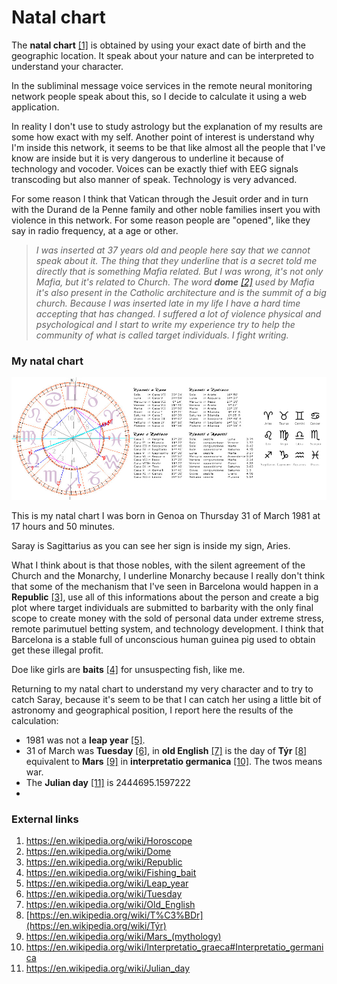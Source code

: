 # Natal chart

The **natal chart** [[1]](https://en.wikipedia.org/wiki/Horoscope) is obtained by using your exact date of birth and the geographic location. It speak about your nature and can be interpreted to understand your character. 

In the subliminal message voice services in the remote neural monitoring network people speak about this, so I decide to calculate it using a web application. 

In reality I don't use to study astrology but the explanation of my results are some how exact with my self. Another point of interest is understand why I'm inside this network, it seems to be that like almost all the people that I've know are inside but it is very dangerous to underline it because of technology and vocoder. Voices can be exactly thief with EEG signals transcoding but also manner of speak. Technology is very advanced. 

For some reason I think that Vatican through the Jesuit order and in turn with the Durand de la Penne family and other noble families insert you with violence in this network. For some reason people are "opened", like they say in radio frequency, at a age or other. 

> *I was inserted at 37 years old and people here say that we cannot speak about it. The thing that they underline that is a secret told me directly that is something Mafia related. But I was wrong, it's not only Mafia, but it's related to Church. The word **dome** [[2]](https://en.wikipedia.org/wiki/Dome) used by Mafia it's also present in the Catholic architecture and is the summit of a big church. Because I was inserted late in my life I have a hard time accepting that has changed. I suffered a lot of violence physical and psychological and I start to write my experience try to help the community of what is called target individuals. I fight writing.*

### My natal chart

![Carta Astrale](../Images/cartaastrale.jpg)

This is my natal chart I was born in Genoa on Thursday 31 of March 1981 at 17 hours and 50 minutes.

Saray is Sagittarius as you can see her sign is inside my sign, Aries.

What I think about is that those nobles, with the silent agreement of the Church and the Monarchy, I underline Monarchy because I really don't think that some of the mechanism that I've seen in Barcelona would happen in a **Republic** [[3]](https://en.wikipedia.org/wiki/Republic),  use all of this informations about the person and create a big plot where target individuals are submitted to barbarity with the only final scope to create money with the sold of personal data under extreme stress, remote parimutuel betting system, and technology development. I think that Barcelona is a stable full of unconscious human guinea pig used to obtain get these illegal profit.

Doe like girls are **baits** [[4]](https://en.wikipedia.org/wiki/Fishing_bait) for unsuspecting fish, like me.

Returning to my natal chart to understand my very character and to try to catch Saray, because it's seem to be that I can catch her using a little bit of astronomy and geographical position, I report here the results of the calculation:

- 1981 was not a **leap year** [[5]](https://en.wikipedia.org/wiki/Leap_year).
- 31 of March was **Tuesday** [[6]](https://en.wikipedia.org/wiki/Tuesday), in **old English** [[7]](https://en.wikipedia.org/wiki/Old_English) is the day of **Týr** [[8]](https://en.wikipedia.org/wiki/T%C3%BDr) equivalent to **Mars** [[9]](https://en.wikipedia.org/wiki/Mars_(mythology)) in **interpretatio germanica** [[10]](https://en.wikipedia.org/wiki/Interpretatio_graeca#Interpretatio_germanica). The twos means war.
- The **Julian day** [[11]](https://en.wikipedia.org/wiki/Julian_day) is 2444695.1597222
- 



### External links

1. https://en.wikipedia.org/wiki/Horoscope
2. https://en.wikipedia.org/wiki/Dome
3. https://en.wikipedia.org/wiki/Republic
4. https://en.wikipedia.org/wiki/Fishing_bait
5. https://en.wikipedia.org/wiki/Leap_year
6. https://en.wikipedia.org/wiki/Tuesday
7. https://en.wikipedia.org/wiki/Old_English
8. [https://en.wikipedia.org/wiki/T%C3%BDr](https://en.wikipedia.org/wiki/Týr)
9. https://en.wikipedia.org/wiki/Mars_(mythology)
10. https://en.wikipedia.org/wiki/Interpretatio_graeca#Interpretatio_germanica
11. https://en.wikipedia.org/wiki/Julian_day

